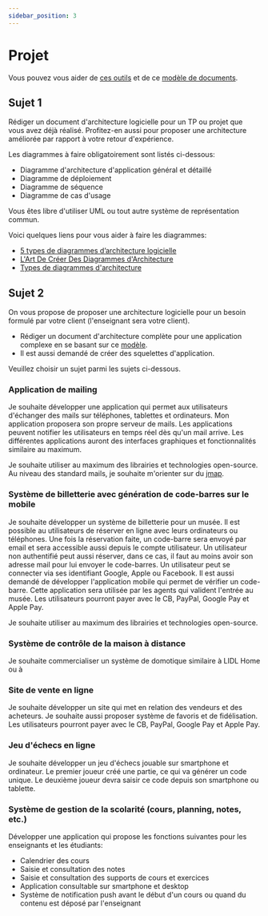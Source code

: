 ```yaml
---
sidebar_position: 3
---
```


# Projet

Vous pouvez vous aider de [ces outils](https://softwarearchitecture.tools/) et de ce [modèle de documents](https://github.com/bflorat/modele-da).

## Sujet 1

Rédiger un document d'architecture logicielle pour un TP ou projet que vous avez déjà réalisé.
Profitez-en aussi pour proposer une architecture améliorée par rapport à votre retour d'expérience.

Les diagrammes à faire obligatoirement sont listés ci-dessous:

- Diagramme d'architecture d'application général et détaillé
- Diagramme de déploiement
- Diagramme de séquence
- Diagramme de cas d'usage

Vous êtes libre d'utiliser UML ou tout autre système de représentation commun.

Voici quelques liens pour vous aider à faire les diagrammes:

- [5 types de diagrammes d’architecture logicielle](https://www.lucidchart.com/blog/fr/les-diagrammes-d-architecture-logicielle)
- [L'Art De Créer Des Diagrammes d'Architecture](https://www.infoq.com/fr/articles/crafting-architectural-diagrams/)
- [Types de diagrammes d'architecture](https://www.edrawsoft.com/fr/architecture-diagram-types.html)

## Sujet 2

On vous propose de proposer une architecture logicielle pour un besoin formulé par votre client (l'enseignant sera votre client).

- Rédiger un document d'architecture complète pour une application complexe en se basant sur ce [modèle](https://github.com/bflorat/modele-da).
- Il est aussi demandé de créer des squelettes d'application.

Veuillez choisir un sujet parmi les sujets ci-dessous.

### Application de mailing

Je souhaite développer une application qui permet aux utilisateurs d'échanger des mails sur téléphones, tablettes et ordinateurs.
Mon application proposera son propre serveur de mails. Les applications peuvent notifier les utilisateurs en temps réel dès qu'un mail arrive.
Les différentes applications auront des interfaces graphiques et fonctionnalités similaire au maximum.

Je souhaite utiliser au maximum des librairies et technologies open-source. Au niveau des standard mails, je souhaite m'orienter sur du [jmap](https://jmap.io/).

### Système de billetterie avec génération de code-barres sur le mobile

Je souhaite développer un système de billetterie pour un musée.
Il est possible au utilisateurs de réserver en ligne avec leurs ordinateurs ou téléphones.
Une fois la réservation faite, un code-barre sera envoyé par email et sera accessible aussi depuis le compte utilisateur.
Un utilisateur non authentifié peut aussi réserver, dans ce cas, il faut au moins avoir son adresse mail pour lui envoyer le code-barres.
Un utilisateur peut se connecter via ses identifiant Google, Apple ou Facebook.
Il est aussi demandé de développer l'application mobile qui permet de vérifier un code-barre.
Cette application sera utilisée par les agents qui valident l'entrée au musée.
Les utilisateurs pourront payer avec le CB, PayPal, Google Pay et Apple Pay.

Je souhaite utiliser au maximum des librairies et technologies open-source.

### Système de contrôle de la maison à distance

Je souhaite commercialiser un système de domotique similaire à LIDL Home ou à

### Site de vente en ligne

Je souhaite développer un site qui met en relation des vendeurs et des acheteurs.
Je souhaite aussi proposer système de favoris et de fidélisation.
Les utilisateurs pourront payer avec le CB, PayPal, Google Pay et Apple Pay.

### Jeu d'échecs en ligne

Je souhaite développer un jeu d'échecs jouable sur smartphone et ordinateur.
Le premier joueur créé une partie, ce qui va générer un code unique.
Le deuxième joueur devra saisir ce code depuis son smartphone ou tablette.

### Système de gestion de la scolarité (cours, planning, notes, etc.)

Développer une application qui propose les fonctions suivantes pour les enseignants et les étudiants:

- Calendrier des cours
- Saisie et consultation des notes
- Saisie et consultation des supports de cours et exercices
- Application consultable sur smartphone et desktop
- Système de notification push avant le début d'un cours ou quand du contenu est déposé par l'enseignant
